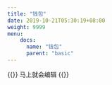 ```yaml
---
title: "钱包"
date: 2019-10-21T05:30:19+08:00
weight: 9999
menu:
    docs:
      name: "钱包"
      parent: "basic"
---
```



{{<adm type="tip" title="提醒" >}}
马上就会编辑
{{</adm >}}